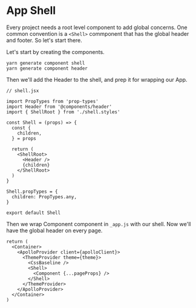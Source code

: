 # App Shell

Every project needs a root level component to add global concerns. One common convention is a `<Shell>` commponent that has the global header and footer. So let's start there.

Let's start by creating the components. 

```
yarn generate component shell
yarn generate component header
```

Then we'll add the Header to the shell, and prep it for wrapping our App. 

```
// shell.jsx

import PropTypes from 'prop-types'
import Header from '@components/header'
import { ShellRoot } from './shell.styles'

const Shell = (props) => {
  const {
    children,
  } = props

  return (
    <ShellRoot>
      <Header />
      {children}
    </ShellRoot>
  )
}

Shell.propTypes = {
  children: PropTypes.any,
}

export default Shell
```

Then we wrap Component component in `_app.js` with our shell. Now we'll have the global header on every page.

```
return (
  <Container>
    <ApolloProvider client={apolloClient}>
      <ThemeProvider theme={theme}>
        <CssBaseline />
        <Shell>
          <Component {...pageProps} />
        </Shell>
      </ThemeProvider>
    </ApolloProvider>
  </Container>
)
  ```
